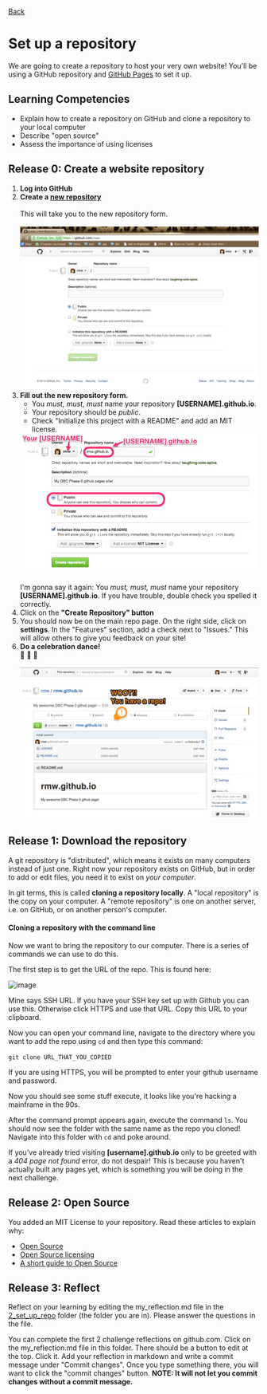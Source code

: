 [Back](README.md)

# Set up a repository

We are going to create a repository to host your very own website! You'll be using a GitHub repository and [GitHub Pages](http://pages.github.com/) to set it up.

## Learning Competencies

- Explain how to create a repository on GitHub and clone a repository to your local computer
- Describe "open source"
- Assess the importance of using licenses


## Release 0: Create a website repository

1. **Log into GitHub**
2. **Create a [new repository](https://github.com/new)**<br /><br />This will take you to the new repository form.<br /><br />![New repo form](../imgs/github-repo-1.jpg)
3. **Fill out the new repository form.** <ul><li>You *must, must, must* name your repository **[USERNAME].github.io**.</li><li>Your repository should be *public*.  </li><li>Check "Initialize this project with a README" and add an MIT license. </li></ul>![New repo form](../imgs/github-repo-2.jpg)<br /><br />I'm gonna say it again: You *must, must, must* name your repository **[USERNAME].github.io**. If you have trouble, double check you spelled it correctly.
4. Click on the **"Create Repository" button**
5. You should now be on the main repo page. On the right side, click on **settings**. In the "Features" section, add a check next to "Issues." This will allow others to give you feedback on your site!
6. **Do a celebration dance!** <br />:dancers: :tada: :dancer: <br /><br />![You have a repo](../imgs/github-repo3.jpg)


## Release 1: Download the repository

A git repository is "distributed", which means it exists on many computers instead of just one.  Right now your repository exists on GitHub, but in order to add or edit files, you need it to exist on *your computer*.

In git terms, this is called **cloning a repository locally**. A "local repository" is the copy on your computer. A "remote repository" is one on another server, i.e. on GitHub, or on another person's computer.  

#### Cloning a repository with the command line
Now we want to bring the repository to our computer. There is a series of commands we can use to do this.

The first step is to get the URL of the repo. This is found here:

![image](http://i.imgur.com/cJhOctU.png)

Mine says SSH URL. If you have your SSH key set up with Github you can use this. Otherwise click HTTPS and use that URL. Copy this URL to your clipboard.

Now you can open your command line, navigate to the directory where you want to add the repo using `cd` and then type this command:

`git clone URL_THAT_YOU_COPIED `

If you are using HTTPS, you will be prompted to enter your github username and password.

Now you should see some stuff execute, it looks like you're hacking a mainframe in the 90s.

After the command prompt appears again, execute the command `ls`. You should now see the folder with the same name as the repo you cloned! Navigate into this folder with `cd` and poke around.

If you've already tried visiting **[username].github.io** only to be greeted with a *404 page not found* error, do not despair! This is because you haven't actually built any pages yet, which is something you will be doing in the next challenge.


## Release 2: Open Source

You added an MIT License to your repository.  Read these articles to explain why:

* [Open Source](http://skillcrush.com/2012/08/29/open-source-software/)
* [Open Source licensing](http://www.slideshare.net/CodeMontage/writespeakcode-open-source-licenses)
* [A short guide to Open Source](http://www.smashingmagazine.com/2010/03/24/a-short-guide-to-open-source-and-similar-licenses/)


## Release 3: Reflect

Reflect on your learning by editing the my_reflection.md file in the [2_set_up_repo](./) folder (the folder you are in). Please answer the questions in the file.

You can complete the first 2 challenge reflections on github.com. Click on the my_reflection.md file in this folder. There should be a button to edit at the top. Click it. Add your reflection in markdown and write a commit message under "Commit changes". Once you type something there, you will want to click the "commit changes" button. **NOTE: It will not let you commit changes without a commit message.**
